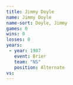 ```yaml
---
title: Jimmy Doyle
name: Jimmy Doyle
name-sort: Doyle, Jimmy
games: 0
wins: 0
losses: 0
years:
 - year: 1987
   event: Brier
   team: "NS"
   position: Alternate
vs:
---
```

